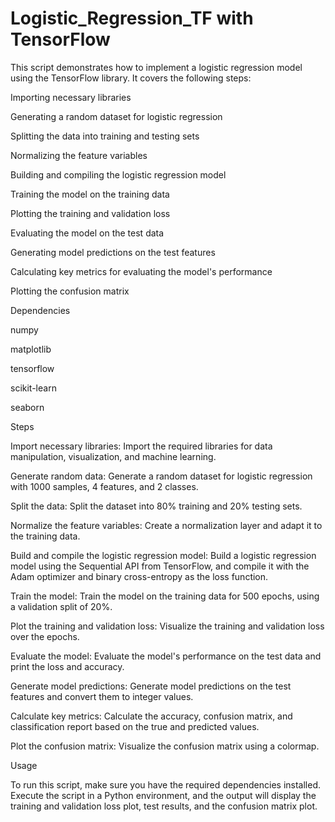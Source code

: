 # Logistic_Regression_TF with TensorFlow


This script demonstrates how to implement a logistic regression model using the TensorFlow library. It covers the following steps:

Importing necessary libraries

Generating a random dataset for logistic regression

Splitting the data into training and testing sets

Normalizing the feature variables

Building and compiling the logistic regression model

Training the model on the training data

Plotting the training and validation loss

Evaluating the model on the test data

Generating model predictions on the test features

Calculating key metrics for evaluating the model's performance

Plotting the confusion matrix

Dependencies

numpy

matplotlib

tensorflow

scikit-learn

seaborn

Steps

Import necessary libraries: Import the required libraries for data manipulation, visualization, and machine learning.

Generate random data: Generate a random dataset for logistic regression with 1000 samples, 4 features, and 2 classes.

Split the data: Split the dataset into 80% training and 20% testing sets.

Normalize the feature variables: Create a normalization layer and adapt it to the training data.

Build and compile the logistic regression model: Build a logistic regression model using the Sequential API from TensorFlow, and compile it with the Adam optimizer and binary cross-entropy as the loss function.

Train the model: Train the model on the training data for 500 epochs, using a validation split of 20%.

Plot the training and validation loss: Visualize the training and validation loss over the epochs.

Evaluate the model: Evaluate the model's performance on the test data and print the loss and accuracy.

Generate model predictions: Generate model predictions on the test features and convert them to integer values.

Calculate key metrics: Calculate the accuracy, confusion matrix, and classification report based on the true and predicted values.

Plot the confusion matrix: Visualize the confusion matrix using a colormap.

Usage

To run this script, make sure you have the required dependencies installed. Execute the script in a Python environment, and the output will display the training and validation loss plot, test results, and the confusion matrix plot.
